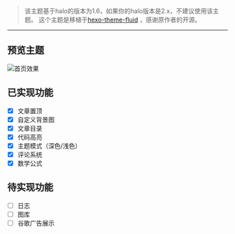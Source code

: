 > 该主题基于halo的版本为1.6，如果你的halo版本是2.x，不建议使用该主题。
> 这个主题是移植于[hexo-theme-fluid](https://github.com/fluid-dev/hexo-theme-fluid) ，感谢原作者的开源。
---
## 预览主题
![首页效果](https://image0193.oss-cn-hongkong.aliyuncs.com/halo/upload/2023/06/12/e2b73189d93a5d40baaf99ed7382eb45-Snipaste_new.png?x-oss-process=style/dealwith)

## 已实现功能
- [x] 文章置顶
- [x] 自定义背景图
- [x] 文章目录
- [x] 代码高亮
- [x] 主题模式（深色/浅色）
- [x] 评论系统
- [x] 数学公式

## 待实现功能
- [ ] 日志
- [ ] 图库
- [ ] 谷歌广告展示
